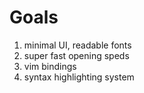 # Goals

1. minimal UI, readable fonts
2. super fast opening speds
3. vim bindings
4. syntax highlighting system
